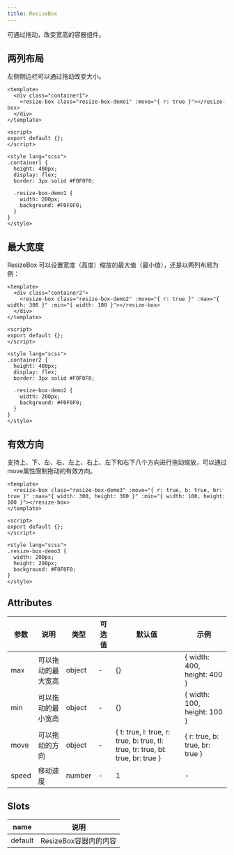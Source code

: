 ```yaml
---
title: ResizeBox
---
```


可通过拖动，改变宽高的容器组件。

## 两列布局

左侧侧边栏可以通过拖动改变大小。

<template>
  <div class="container1">
    <resize-box class="resize-box-demo1" :move="{ r: true }"></resize-box>
  </div>
</template>

<script>
export default {};
</script>

<style lang="scss">
.container1 {
  height: 400px;
  display: flex;
  border: 3px solid #F0F0F0;

  .resize-box-demo1 {
    width: 200px;
    background: #F0F0F0;
  }
}
</style>

```vue
<template>
  <div class="container1">
    <resize-box class="resize-box-demo1" :move="{ r: true }"></resize-box>
  </div>
</template>

<script>
export default {};
</script>

<style lang="scss">
.container1 {
  height: 400px;
  display: flex;
  border: 3px solid #F0F0F0;

  .resize-box-demo1 {
    width: 200px;
    background: #F0F0F0;
  }
}
</style>
```

## 最大宽度

ResizeBox 可以设置宽度（高度）缩放的最大值（最小值），还是以两列布局为例：

<template>
  <div class="container2">
    <resize-box class="resize-box-demo2" :move="{ r: true }" :max="{ width: 300 }" :min="{ width: 100 }"></resize-box>
  </div>
</template>

<script>
export default {};
</script>

<style lang="scss">
.container2 {
  height: 400px;
  display: flex;
  border: 3px solid #F0F0F0;

  .resize-box-demo2 {
    width: 200px;
    background: #F0F0F0;
  }
}
</style>

```vue
<template>
  <div class="container2">
    <resize-box class="resize-box-demo2" :move="{ r: true }" :max="{ width: 300 }" :min="{ width: 100 }"></resize-box>
  </div>
</template>

<script>
export default {};
</script>

<style lang="scss">
.container2 {
  height: 400px;
  display: flex;
  border: 3px solid #F0F0F0;

  .resize-box-demo2 {
    width: 200px;
    background: #F0F0F0;
  }
}
</style>
```

## 有效方向

支持上、下、左、右、左上、右上、左下和右下八个方向进行拖动缩放，可以通过move属性限制拖动的有效方向。

<template>
  <resize-box class="resize-box-demo3" :move="{ r: true, b: true, br: true }" :max="{ width: 300, height: 300 }" :min="{ width: 100, height: 100 }"></resize-box>
</template>

<script>
export default {};
</script>

<style lang="scss">
.resize-box-demo3 {
  width: 200px;
  height: 200px;
  background: #F0F0F0;
}
</style>

```vue
<template>
  <resize-box class="resize-box-demo3" :move="{ r: true, b: true, br: true }" :max="{ width: 300, height: 300 }" :min="{ width: 100, height: 100 }"></resize-box>
</template>

<script>
export default {};
</script>

<style lang="scss">
.resize-box-demo3 {
  width: 200px;
  height: 200px;
  background: #F0F0F0;
}
</style>
```

## Attributes

| 参数 | 说明 | 类型 | 可选值 | 默认值 | 示例 |
| ---- | ---- | ---- | ---- | ---- | ---- |
| max  | 可以拖动的最大宽高 | object | - | {} | { width: 400, height: 400 } |
| min  | 可以拖动的最小宽高 | object | - | {} | { width: 100, height: 100 } |
| move  | 可以拖动的方向 | object | - | { t: true, l: true, r: true, b: true, tl: true, tr: true, bl: true, br: true } | { r: true, b: true, br: true } |
| speed  | 移动速度 | number | - | 1 | - |

## Slots

| name | 说明 |
| ---- | ---- |
| default | ResizeBox容器内的内容 |
